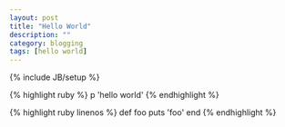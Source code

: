 ```yaml
---
layout: post
title: "Hello World"
description: ""
category: blogging
tags: [hello world]
---
```

{% include JB/setup %}

{% highlight ruby %}
p 'hello world'
{% endhighlight %}

{% highlight ruby linenos %}
def foo
  puts 'foo'
end
{% endhighlight %}